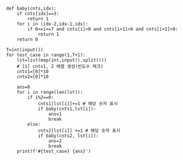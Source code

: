     def baby(cnts,idx):
        if cnts[idx]==3:
            return 1
        for i in (idx-2,idx-1,idx):
            if 0<=i<=7 and cnts[i]>0 and cnts[i+1]>0 and cnts[i+2]>0:
                return 1
        return 0

    T=int(input())
    for test_case in range(1,T+1):
        lst=list(map(int,input().split()))
        # [1] cnts1, 2 배열 생성(빈도수 체크)
        cnts1=[0]*10
        cnts2=[0]*10

        ans=0
        for i in range(len(lst)):
            if i%2==0:
                cnts1[lst[i]]+=1 # 해당 숫자 표시
                if baby(cnts1,lst[i]):
                    ans=1
                    break
            else:
                cnts2[lst[i]] +=1 # 해당 숫자 표시
                if baby(cnts2, lst[i]):
                    ans=2
                    break
        print(f'#{test_case} {ans}')